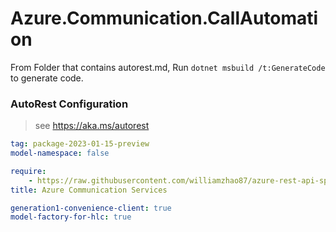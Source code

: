 # Azure.Communication.CallAutomation

From Folder that contains autorest.md, Run `dotnet msbuild /t:GenerateCode` to generate code.

### AutoRest Configuration
> see https://aka.ms/autorest

```yaml
tag: package-2023-01-15-preview
model-namespace: false

require:
    - https://raw.githubusercontent.com/williamzhao87/azure-rest-api-specs/a005ae14eabf5837763eacd9a62097ce3f5c67e0/specification/communication/data-plane/CallAutomation/readme.md
title: Azure Communication Services

generation1-convenience-client: true
model-factory-for-hlc: true
```
